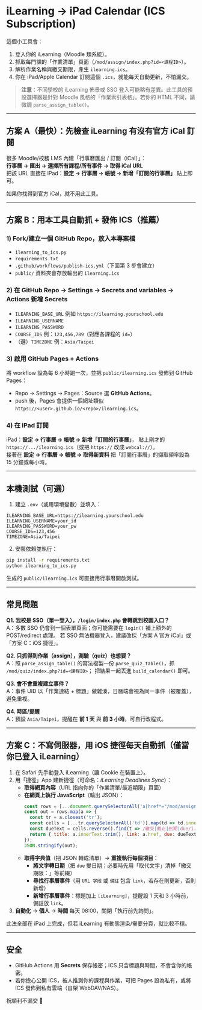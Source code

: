
# iLearning → iPad Calendar (ICS Subscription)

這個小工具會：
1. 登入你的 iLearning（Moodle 類系統）。  
2. 抓取每門課的「作業清單」頁面（`/mod/assign/index.php?id=<課程ID>`）。  
3. 解析作業名稱與繳交期限，產生 `ilearning.ics`。  
4. 你在 iPad/Apple Calendar 訂閱這個 `.ics`，就能每天自動更新，不怕漏交。

> **注意**：不同學校的 iLearning 佈景或 SSO 登入可能略有差異。此工具的預設選擇器是針對 Moodle 風格的「作業索引表格」。若你的 HTML 不同，請微調 `parse_assign_table()`。

---

## 方案 A（最快）：先檢查 iLearning 有沒有官方 iCal 訂閱

很多 Moodle/校務 LMS 內建「行事曆匯出 / 訂閱（iCal）」：  
**行事曆 → 匯出 → 選擇所有課程/所有事件 → 取得 iCal URL**  
把該 URL 直接在 iPad：**設定 → 行事曆 → 帳號 → 新增「訂閱的行事曆」** 貼上即可。

如果你找得到官方 iCal，就不用此工具。

---

## 方案 B：用本工具自動抓 + 發佈 ICS（推薦）

### 1) Fork/建立一個 GitHub Repo，放入本專案檔
- `ilearning_to_ics.py`
- `requirements.txt`
- `.github/workflows/publish-ics.yml`（下面第 3 步會建立）
- `public/` 資料夾會存放輸出的 `ilearning.ics`

### 2) 在 GitHub Repo → Settings → Secrets and variables → Actions 新增 Secrets
- `ILEARNING_BASE_URL` 例如 `https://ilearning.yourschool.edu`
- `ILEARNING_USERNAME`
- `ILEARNING_PASSWORD`
- `COURSE_IDS` 例：`123,456,789`（對應各課程的 `id=`）
- （選）`TIMEZONE` 例：`Asia/Taipei`

### 3) 啟用 GitHub Pages + Actions
將 workflow 設為每 6 小時跑一次，並把 `public/ilearning.ics` 發佈到 GitHub Pages：

- Repo → Settings → Pages：Source 選 **GitHub Actions**。
- push 後，Pages 會提供一個網址類似 `https://<user>.github.io/<repo>/ilearning.ics`。

### 4) 在 iPad 訂閱
iPad：**設定 → 行事曆 → 帳號 → 新增「訂閱的行事曆」**，
貼上剛才的 `https://.../ilearning.ics`（或把 `https://` 改成 `webcal://`）。  
接著在 **設定 → 行事曆 → 帳號 → 取得新資料** 把「訂閱行事曆」的擷取頻率設為 15 分鐘或每小時。

---

## 本機測試（可選）
1. 建立 `.env`（或用環境變數）並填入：
```
ILEARNING_BASE_URL=https://ilearning.yourschool.edu
ILEARNING_USERNAME=your_id
ILEARNING_PASSWORD=your_pw
COURSE_IDS=123,456
TIMEZONE=Asia/Taipei
```
2. 安裝依賴並執行：
```bash
pip install -r requirements.txt
python ilearning_to_ics.py
```
生成的 `public/ilearning.ics` 可直接用行事曆開啟測試。

---

## 常見問題

**Q1. 我校是 SSO（單一登入），`/login/index.php` 會轉跳到校園入口？**  
A：多數 SSO 仍會到一個表單頁面；你可能需要在 `login()` 補上額外的 POST/redirect 處理。
若 SSO 無法機器登入，建議改採「方案 A 官方 iCal」或「方案 C：iOS 捷徑」。

**Q2. 只抓得到作業（assign），測驗（quiz）也想要？**  
A：照 `parse_assign_table()` 的寫法複製一份 `parse_quiz_table()`，抓 `/mod/quiz/index.php?id=<課程ID>`；
把結果一起丟進 `build_calendar()` 即可。

**Q3. 會不會重複建立事件？**  
A：事件 UID 以「作業連結 + 標題」做雜湊，日曆端會視為同一事件（被覆蓋），避免重複。

**Q4. 時區/提醒**  
A：預設 `Asia/Taipei`，提醒在 **前 1 天** 與 **前 3 小時**。可自行改程式。

---

## 方案 C：不寫伺服器，用 iOS 捷徑每天自動抓（僅當你已登入 iLearning）

1. 在 Safari 先手動登入 iLearning（讓 Cookie 在裝置上）。  
2. 用「捷徑」App 建新捷徑（可命名：*iLearning Deadlines Sync*）：
   - **取得網頁內容**（URL 指向你的「作業清單/最近期限」頁面）  
   - **在網頁上執行 JavaScript**（輸出 JSON）：
     ```javascript
     const rows = [...document.querySelectorAll('a[href*="/mod/assign/"]')];
     const out = rows.map(a => {
       const tr = a.closest('tr');
       const cells = [...tr.querySelectorAll('td')].map(td => td.innerText.trim());
       const dueText = cells.reverse().find(t => /繳交|截止|到期|due/i.test(t)) || '';
       return { title: a.innerText.trim(), link: a.href, due: dueText };
     });
     JSON.stringify(out);
     ```
   - **取得字典值**（把 JSON 轉成清單）→ **重複執行每個項目**：  
     - **將文字轉日期**（把 `due` 變日期；必要時先用「取代文字」清掉「繳交期限：」等前綴）  
     - **尋找行事曆事件**（用 `URL 字段` 或 `備註` 包含 `link`，若存在則更新，否則新增）  
     - **新增行事曆事件**：標題加上 `[iLearning]`，提醒設 1 天和 3 小時前，備註放 `link`。
3. **自動化** → **個人** → **時間** 每天 08:00，關閉「執行前先詢問」。

此法全部在 iPad 上完成，但若 iLearning 有動態渲染/需要分頁，就比較不穩。

---

## 安全
- GitHub Actions 用 **Secrets** 保存帳密；ICS 只含標題與時間，不會含你的帳密。
- 若你擔心公開 ICS，被人推測你的課程與作業，可把 Pages 設為私有，或將 ICS 發佈到私有雲端（自架 WebDAV/NAS）。

祝順利不漏交 🎯

